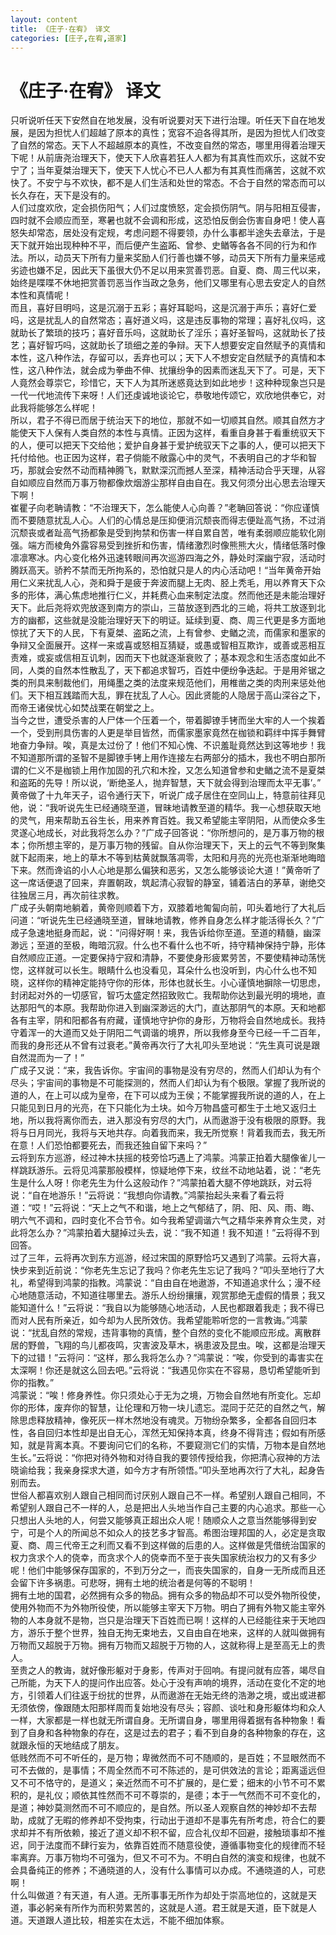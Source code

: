```yaml
---
layout: content
title: 《庄子·在宥》 译文
categories: [庄子,在宥,道家]
---
```


# 《庄子·在宥》 译文

只听说听任天下安然自在地发展，没有听说要对天下进行治理。听任天下自在地发展，是因为担忧人们超越了原本的真性；宽容不迫各得其所，是因为担忧人们改变了自然的常态。天下人不超越原本的真性，不改变自然的常态，哪里用得着治理天下呢！从前唐尧治理天下，使天下人欣喜若狂人人都为有其真性而欢乐，这就不安宁了；当年夏桀治理天下，使天下人忧心不已人人都为有其真性而痛苦，这就不欢快了。不安宁与不欢快，都不是人们生活和处世的常态。不合于自然的常态而可以长久存在，天下是没有的。  
人们过度欢欣，定会损伤阳气；人们过度愤怒，定会损伤阴气。阴与阳相互侵害，四时就不会顺应而至，寒暑也就不会调和形成，这恐怕反倒会伤害自身吧！使人喜怒失却常态，居处没有定规，考虑问题不得要领，办什么事都半途失去章法，于是天下就开始出现种种不平，而后便产生盗跖、曾参、史䲡等各各不同的行为和作法。所以，动员天下所有力量来奖励人们行善也嫌不够，动员天下所有力量来惩戒劣迹也嫌不足，因此天下虽很大仍不足以用来赏善罚恶。自夏、商、周三代以来，始终是喋喋不休地把赏善罚恶当作当政之急务，他们又哪里有心思去安定人的自然本性和真情呢！  
而且，喜好目明吗，这是沉溺于五彩；喜好耳聪吗，这是沉溺于声乐；喜好仁爱吗，这是扰乱人的自然常态；喜好道义吗，这是违反事物的常理；喜好礼仪吗，这就助长了繁琐的技巧；喜好音乐吗，这就助长了淫乐；喜好圣智吗，这就助长了技艺；喜好智巧吗，这就助长了琐细之差的争辩。天下人想要安定自然赋予的真情和本性，这八种作法，存留可以，丢弃也可以；天下人不想安定自然赋予的真情和本性，这八种作法，就会成为拳曲不伸、扰攘纷争的因素而迷乱天下了。可是，天下人竟然会尊崇它，珍惜它，天下人为其所迷惑竟达到如此地步！这种种现象岂只是一代一代地流传下来呀！人们还虔诚地谈论它，恭敬地传颂它，欢欣地供奉它，对此我将能够怎么样呢！  
所以，君子不得已而居于统治天下的地位，那就不如一切顺其自然。顺其自然方才能使天下人保有人类自然的本性与真情。正因为这样，看重自身甚于看重统驭天下的人，便可以把天下交给他；爱护自身甚于爱护统驭天下之事的人，便可以把天下托付给他。也正因为这样，君子倘能不敞露心中的灵气，不表明自己的才华和智巧，那就会安然不动而精神腾飞，默默深沉而撼人至深，精神活动合乎天理，从容自如顺应自然而万事万物都像炊烟游尘那样自由自在。我又何须分出心思去治理天下啊！  
崔瞿子向老聃请教：“不治理天下，怎么能使人心向善？”老聃回答说：“你应谨慎而不要随意扰乱人心。人们的心情总是压抑便消沉颓丧而得志便趾高气扬，不过消沉颓丧或者趾高气扬都象是受到拘禁和伤害一样自累自苦，唯有柔弱顺应能软化刚强。端方而棱角外露容易受到挫折和伤害，情绪激烈时像熊熊大火，情绪低落时像凛凛寒冰。内心变化格外迅速转眼间再次巡游四海之外，静处时深幽宁寂，活动时腾跃高天。骄矜不禁而无所拘系的，恐怕就只是人的内心活动吧！“当年黄帝开始用仁义来扰乱人心，尧和舜于是疲于奔波而腿上无肉、胫上秃毛，用以养育天下众多的形体，满心焦虑地推行仁义，并耗费心血来制定法度。然而他还是未能治理好天下。此后尧将欢兜放逐到南方的崇山，三苗放逐到西北的三峗，将共工放逐到北方的幽都，这些就是没能治理好天下的明证。延续到夏、商、周三代更是多方面地惊扰了天下的人民，下有夏桀、盗跖之流，上有曾参、史䲡之流，而儒家和墨家的争辩又全面展开。这样一来或喜或怒相互猜疑，或愚或智相互欺诈，或善或恶相互责难，或妄或信相互讥刺，因而天下也就逐渐衰败了；基本观念和生活态度如此不同，人类的自然本性散乱了，天下都追求智巧，百姓中便纷争迭起。于是用斧锯之类的刑具来制裁他们，用绳墨之类的法度来规范他们，用椎凿之类的肉刑来惩处他们。天下相互践踏而大乱，罪在扰乱了人心。因此贤能的人隐居于高山深谷之下，而帝王诸侯忧心如焚战栗在朝堂之上。  
当今之世，遭受杀害的人尸体一个压着一个，带着脚镣手铐而坐大牢的人一个挨着一个，受到刑具伤害的人更是举目皆然，而儒家墨家竟然在枷锁和羁绊中挥手舞臂地奋力争辩。唉，真是太过份了！他们不知心愧、不识羞耻竟然达到这等地步！我不知道那所谓的圣智不是脚镣手铐上用作连接左右两部分的插木，我也不明白那所谓的仁义不是枷锁上用作加固的孔穴和木拴，又怎么知道曾参和史䲡之流不是夏桀和盗跖的先导！所以说，‘断绝圣人，抛弃智慧，天下就会得到治理而太平无事’。”  
黄帝做了十九年天子，诏令通行天下，听说广成子居住在空同山上，特意前往拜见他，说：“我听说先生已经通晓至道，冒昧地请教至道的精华。我一心想获取天地的灵气，用来帮助五谷生长，用来养育百姓。我又希望能主宰阴阳，从而使众多生灵遂心地成长，对此我将怎么办？”广成子回答说：“你所想问的，是万事万物的根本；你所想主宰的，是万事万物的残留。自从你治理天下，天上的云气不等到聚集就下起雨来，地上的草木不等到枯黄就飘落凋零，太阳和月亮的光亮也渐渐地晦暗下来。然而谗谄的小人心地是那么偏狭和恶劣，又怎么能够谈论大道！”黄帝听了这一席话便退了回来，弃置朝政，筑起清心寂智的静室，铺着洁白的茅草，谢绝交往独居三月，再次前往求教。  
广成子头朝南地躺着，黄帝则顺着下方，双膝着地匍匐向前，叩头着地行了大礼后问道：“听说先生已经通晓至道，冒昧地请教，修养自身怎么样才能活得长久？”广成子急速地挺身而起，说：“问得好啊！来，我告诉给你至道。至道的精髓，幽深渺远；至道的至极，晦暗沉寂。什么也不看什么也不听，持守精神保持宁静，形体自然顺应正道。一定要保持宁寂和清静，不要使身形疲累劳苦，不要使精神动荡恍惚，这样就可以长生。眼睛什么也没看见，耳朵什么也没听到，内心什么也不知晓，这样你的精神定能持守你的形体，形体也就长生。小心谨慎地摒除一切思虑，封闭起对外的一切感官，智巧太盛定然招致败亡。我帮助你达到最光明的境地，直达那阳气的本原。我帮助你进入到幽深渺远的大门，直达那阴气的本原。天和地都各有主宰，阴和阳都各有府藏，谨慎地守护你的身形，万物将会自然地成长。我持守着浑一的大道而又处于阴阳二气调谐的境界，所以我修身至今已经一千二百年，而我的身形还从不曾有过衰老。”黄帝再次行了大礼叩头至地说：“先生真可说是跟自然混而为一了！”  
广成子又说：“来，我告诉你。宇宙间的事物是没有穷尽的，然而人们却认为有个尽头；宇宙间的事物是不可能探测的，然而人们却认为有个极限。掌握了我所说的道的人，在上可以成为皇帝，在下可以成为王侯；不能掌握我所说的道的人，在上只能见到日月的光亮，在下只能化为土块。如今万物昌盛可都生于土地又返归土地，所以我将离你而去，进入那没有穷尽的大门，从而遨游于没有极限的原野。我将与日月同光，我将与天地共存。向着我而来，我无所觉察！背着我而去，我无所在意！人们恐怕都要死去，而我还独自留下来吗？”  
云将到东方巡游，经过神木扶摇的枝旁恰巧遇上了鸿蒙。鸿蒙正拍着大腿像雀儿一样跳跃游乐。云将见鸿蒙那般模样，惊疑地停下来，纹丝不动地站着，说：“老先生是什么人呀！你老先生为什么这般动作？”鸿蒙拍着大腿不停地跳跃，对云将说：“自在地游乐！”云将说：“我想向你请教。”鸿蒙抬起头来看了看云将道：“哎！”云将说：“天上之气不和谐，地上之气郁结了，阴、阳、风、雨、晦、明六气不调和，四时变化不合节令。如今我希望调谐六气之精华来养育众生灵，对此将怎么办？”鸿蒙拍着大腿掉过头去，说：“我不知道！我不知道！”云将得不到回答。  
过了三年，云将再次到东方巡游，经过宋国的原野恰巧又遇到了鸿蒙。云将大喜，快步来到近前说：“你老先生忘记了我吗？你老先生忘记了我吗？”叩头至地行了大礼，希望得到鸿蒙的指教。鸿蒙说：“自由自在地遨游，不知道追求什么；漫不经心地随意活动，不知道往哪里去。游乐人纷纷攘攘，观赏那绝无虚假的情景；我又能知道什么！”云将说：“我自以为能够随心地活动，人民也都跟着我走；我不得已而对人民有所亲近，如今却为人民所效仿。我希望能聆听您的一言教诲。”鸿蒙说：“扰乱自然的常规，违背事物的真情，整个自然的变化不能顺应形成。离散群居的野兽，飞翔的鸟儿都夜鸣，灾害波及草木，祸患波及昆虫。唉，这都是治理天下的过错！”云将问：“这样，那么我将怎么办？”鸿蒙说：“唉，你受到的毒害实在太深啊！你还是就这么回去吧。”云将说：“我遇见你实在不容易，恳切希望能听到你的指教。”  
鸿蒙说：“唉！修身养性。你只须处心于无为之境，万物会自然地有所变化。忘却你的形体，废弃你的智慧，让伦理和万物一块儿遗忘。混同于茫茫的自然之气，解除思虑释放精神，像死灰一样木然地没有魂灵。万物纷杂繁多，全都各自回归本性，各自回归本性却是出自无心，浑然无知保持本真，终身不得背违；假如有所感知，就是背离本真。不要询问它们的名称，不要窥测它们的实情，万物本是自然地生长。”云将说：“你把对待外物和对待自我的要领传授给我，你把清心寂神的方法晓谕给我；我亲身探求大道，如今方才有所领悟。”叩头至地再次行了大礼，起身告别而去。  
世俗人都喜欢别人跟自己相同而讨厌别人跟自己不一样。希望别人跟自己相同，不希望别人跟自己不一样的人，总是把出人头地当作自己主要的内心追求。那些一心只想出人头地的人，何尝又能够真正超出众人呢！随顺众人之意当然能够得到安宁，可是个人的所闻总不如众人的技艺多才智高。希图治理邦国的人，必定是贪取夏、商、周三代帝王之利而又看不到这样做的后患的人。这样做是凭借统治国家的权力贪求个人的侥幸，而贪求个人的侥幸而不至于丧失国家统治权力的又有多少呢！他们中能够保存国家的，不到万分之一，而丧失国家的，自身一无所成而且还会留下许多祸患。可悲呀，拥有土地的统治者是何等的不聪明！  
拥有土地的国君，必然拥有众多的物品。拥有众多的物品却不可以受外物所役使，使用外物而不为外物所役使，所以能够主宰天下万物。明白了拥有外物又能主宰外物的人本身就不是物，岂只是治理天下百姓而已啊！这样的人已经能往来于天地四方，游乐于整个世界，独自无拘无束地去，又自由自在地来，这样的人就叫做拥有万物而又超脱于万物。拥有万物而又超脱于万物的人，这就称得上是至高无上的贵人。  
至贵之人的教诲，就好像形躯对于身影，传声对于回响。有提问就有应答，竭尽自己所能，为天下人的提问作出应答。处心于没有声响的境界，活动在变化不定的地方，引领着人们往返于纷扰的世界，从而遨游在无始无终的浩渺之境，或出或进都无须依傍，像跟随太阳那样周而复始地没有尽头；容颜、谈吐和身形躯体均和众人一样，大家都是一样也就无所谓自身。无所谓自身，哪里用得着据有各种物象！看到了自身和各种物象的存在，这是过去的君子；看不到自身的各种物象的存在，这就跟永恒的天地结成了朋友。  
低贱然而不可不听任的，是万物；卑微然而不可不随顺的，是百姓；不显眼然而不可不去做的，是事情；不周全然而不可不陈述的，是可供效法的言论；距离遥远但又不可不恪守的，是道义；亲近然而不可不扩展的，是仁爱；细末的小节不可不累积的，是礼仪；顺依其性然而不可不尊崇的，是德；本于一气然而不可不变化的，是道；神妙莫测然而不可不顺应的，是自然。所以圣人观察自然的神妙却不去帮助，成就了无暇的修养却不受拘束，行动出于道却不是事先有所考虑，符合仁的要求却并不有所依赖，接近了道义却不积不留，应合礼仪却不回避，接触琐事却不推迟，同于法度而不肆行妄为，依靠百姓而不随意役使，遵循事物变化的规律而不轻率离弃。万事万物均不可强为，但又不可不为。不明白自然的演变和规律，也就不会具备纯正的修养；不通晓道的人，没有什么事情可以办成。不通晓道的人，可悲啊！  
什么叫做道？有天道，有人道。无所事事无所作为却处于崇高地位的，这就是天道，事必躬亲有所作为而积劳累苦的，这就是人道。君王就是天道，臣下就是人道。天道跟人道比较，相差实在太远，不能不细加体察。